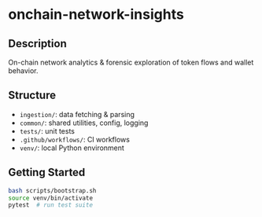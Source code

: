# onchain-network-insights

## Description  
On-chain network analytics & forensic exploration of token flows and wallet behavior.

## Structure  
- `ingestion/`: data fetching & parsing  
- `common/`: shared utilities, config, logging  
- `tests/`: unit tests  
- `.github/workflows/`: CI workflows  
- `venv/`: local Python environment  

## Getting Started  
```bash
bash scripts/bootstrap.sh
source venv/bin/activate
pytest  # run test suite
